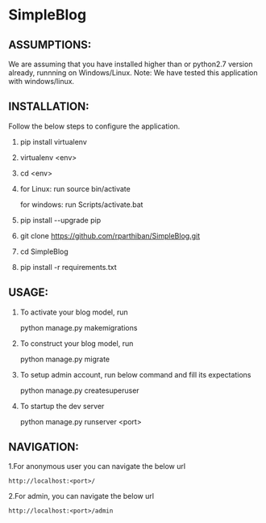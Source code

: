 # SimpleBlog

ASSUMPTIONS:
------------
We are assuming that you have installed higher than or python2.7 version already, runnning on Windows/Linux.
Note: We have tested this application with windows/linux.

INSTALLATION:
-------------
Follow the below steps to configure the application.
1. pip install virtualenv

2. virtualenv \<env\>

3. cd \<env\>

4. for Linux: run source bin/activate

   for windows: run Scripts/activate.bat

5. pip install --upgrade pip

6. git clone https://github.com/rparthiban/SimpleBlog.git

7. cd SimpleBlog

8. pip install -r requirements.txt


USAGE:
------
1. To activate your blog model, run

	python manage.py makemigrations

2. To construct your blog model, run

	python manage.py migrate

3. To setup admin account, run below command and fill its expectations

	python manage.py createsuperuser

4. To startup the dev server

	python manage.py runserver \<port\>

NAVIGATION:
-----------
1.For anonymous user you can navigate the below url

	http://localhost:<port>/

2.For admin, you can navigate the below url

	http://localhost:<port>/admin
